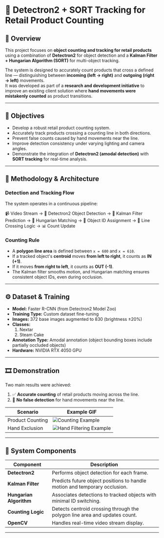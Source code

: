 # 🎯 Detectron2 + SORT Tracking for Retail Product Counting

## 🧩 Overview
This project focuses on **object counting and tracking for retail products** using a combination of **Detectron2** for object detection and a **Kalman Filter + Hungarian Algorithm (SORT)** for multi-object tracking.  

The system is designed to accurately count products that cross a defined line — distinguishing between **incoming (left → right)** and **outgoing (right → left)** movements.  
It was developed as part of a **research and development initiative** to improve an existing client solution where **hand movements were mistakenly counted** as product transitions.

---

## 🚀 Objectives
- Develop a robust retail product counting system.
- Accurately track products crossing a counting line in both directions.
- Prevent false counts caused by hand movements near the line.
- Improve detection consistency under varying lighting and camera angles.
- Demonstrate the integration of **Detectron2 (amodal detection)** with **SORT tracking** for real-time analysis.

---

## 🧠 Methodology & Architecture
### Detection and Tracking Flow
The system operates in a continuous pipeline:

📹 Video Stream → 🧭 Detectron2 Object Detection → 🔄 Kalman Filter Prediction → 
🔗 Hungarian Matching → 🎯 Object ID Assignment → 🚦 Line Crossing Logic → 📊 Count Update

### Counting Rule
- A **polygon line area** is defined between `x = 600` and `x = 610`.
- If a tracked object's **centroid** moves **from left to right**, it counts as **IN (+1)**.
- If it moves **from right to left**, it counts as **OUT (-1)**.
- The Kalman filter smooths motion, and Hungarian matching ensures consistent object IDs, even during occlusion.

---

## ⚙️ Dataset & Training
- **Model:** Faster R-CNN (from Detectron2 Model Zoo)
- **Training Type:** Custom dataset fine-tuning
- **Images:** 372 base images augmented to 830 (brightness ±20%)
- **Classes:**  
  1. Nextar  
  2. Steam Cake  
- **Annotation Type:** Amodal annotation (object bounding boxes include partially occluded objects)
- **Hardware:** NVIDIA RTX 4050 GPU

---

## 🎞️ Demonstration
Two main results were achieved:

1. ✅ **Accurate counting** of retail products moving across the line.  
2. 🚫 **No false detection** for hand movements near the line.

| Scenario | Example GIF |
|-----------|--------------|
| Product Counting | ![Counting Example](assets/product_counting.gif) |
| Hand Exclusion | ![Hand Filtering Example](assets/hand_exclusion.gif) |

---

## 🧩 System Components

| Component | Description |
|------------|--------------|
| **Detectron2** | Performs object detection for each frame. |
| **Kalman Filter** | Predicts future object positions to handle motion and temporary occlusion. |
| **Hungarian Algorithm** | Associates detections to tracked objects with minimal ID switching. |
| **Counting Logic** | Detects centroid crossing through the polygon line area and updates count. |
| **OpenCV** | Handles real-time video stream display. |

---

